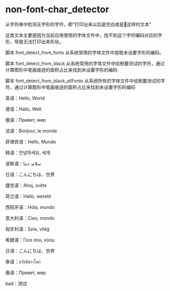 # non-font-char_detector
从字符串中检测无字形的字符，即“打印出来以后是空白或是࿰这样的文本”

这类文本主要是因为当前应用使用的字体文件中，找不到这个字符编码对应的字形，导致无法打印出来形状。

脚本 font_detect_from_fonts 从系统常用的字体文件中提取未设置字形的编码。

脚本 font_detect_from_black 从系统常用的字体文件中绘制要测试的字符，通过计算图形中笔画痕迹的面积占比来找到未设置字形的编码

脚本 font_detect_from_black_allFonts 从系统所有的字体文件中绘制要测试的字符，通过计算图形中笔画痕迹的面积占比来找到未设置字形的编码

英语：Hello, World

德语：Hallo, Welt

俄语：Привет, мир

法语：Bonjour, le monde

菲律宾语：Hello, Mundo

韩语：안녕하세요, 세계

波斯语：سلام، دنیا

日语：こんにちは、世界

捷克语：Ahoj, světe

荷兰语：Hallo, wereld

西班牙语：Hola, mundo

意大利语：Ciao, mondo

匈牙利语：Szia, világ

希腊语：Γεια σου, κόσμ

日语：こんにちは、世界

泰语：สวัสดีชาวโลก

俄语：Привет, мир

bad：测试ㅤㅤㅤ
